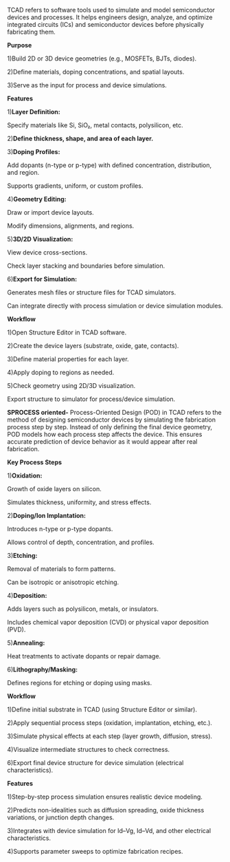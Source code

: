 TCAD refers to software tools used to simulate and model semiconductor devices and processes. It helps engineers design, analyze, and optimize integrated circuits (ICs) and semiconductor devices before physically fabricating them.


**Purpose**

1)Build 2D or 3D device geometries (e.g., MOSFETs, BJTs, diodes).

2)Define materials, doping concentrations, and spatial layouts.

3)Serve as the input for process and device simulations.


**Features**

1)**Layer Definition:**

Specify materials like Si, SiO₂, metal contacts, polysilicon, etc.

2)**Define thickness, shape, and area of each layer.**

3)**Doping Profiles:**

Add dopants (n-type or p-type) with defined concentration, distribution, and region.

Supports gradients, uniform, or custom profiles.

4)**Geometry Editing:**

Draw or import device layouts.

Modify dimensions, alignments, and regions.

5)**3D/2D Visualization:**

View device cross-sections.

Check layer stacking and boundaries before simulation.

6)**Export for Simulation:**

Generates mesh files or structure files for TCAD simulators.

Can integrate directly with process simulation or device simulation modules.


**Workflow**

1)Open Structure Editor in TCAD software.

2)Create the device layers (substrate, oxide, gate, contacts).

3)Define material properties for each layer.

4)Apply doping to regions as needed.

5)Check geometry using 2D/3D visualization.

Export structure to simulator for process/device simulation.






**SPROCESS oriented-**
Process-Oriented Design (POD) in TCAD refers to the method of designing semiconductor devices by simulating the fabrication process step by step. Instead of only defining the final device geometry, POD models how each process step affects the device. This ensures accurate prediction of device behavior as it would appear after real fabrication.


**Key Process Steps**

1)**Oxidation:**

Growth of oxide layers on silicon.

Simulates thickness, uniformity, and stress effects.

2)**Doping/Ion Implantation:**

Introduces n-type or p-type dopants.

Allows control of depth, concentration, and profiles.

3)**Etching:**

Removal of materials to form patterns.

Can be isotropic or anisotropic etching.

4)**Deposition:**

Adds layers such as polysilicon, metals, or insulators.

Includes chemical vapor deposition (CVD) or physical vapor deposition (PVD).

5)**Annealing:**

Heat treatments to activate dopants or repair damage.

6)**Lithography/Masking:**

Defines regions for etching or doping using masks.



**Workflow**

1)Define initial substrate in TCAD (using Structure Editor or similar).

2)Apply sequential process steps (oxidation, implantation, etching, etc.).

3)Simulate physical effects at each step (layer growth, diffusion, stress).

4)Visualize intermediate structures to check correctness.

6)Export final device structure for device simulation (electrical characteristics).



**Features**

1)Step-by-step process simulation ensures realistic device modeling.

2)Predicts non-idealities such as diffusion spreading, oxide thickness variations, or junction depth changes.

3)Integrates with device simulation for Id–Vg, Id–Vd, and other electrical characteristics.

4)Supports parameter sweeps to optimize fabrication recipes.
